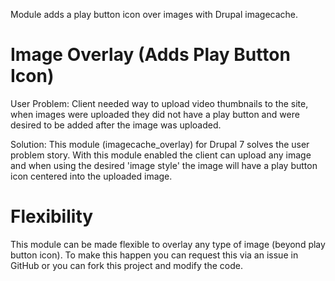 Module adds a play button icon over images with Drupal imagecache.

Image Overlay (Adds Play Button Icon)
==================

User Problem:
Client needed way to upload video thumbnails to the site, when images were 
uploaded they did not have a play button and were desired to be added 
after the image was uploaded.

Solution:
This module (imagecache_overlay) for Drupal 7 solves the user problem story. With this module 
enabled the client can upload any image and when using the desired 'image style' the image will have a 
play button icon centered into the uploaded image.


Flexibility
==================
This module can be made flexible to overlay any type of image (beyond play button icon). To make 
this happen you can request this via an issue in GitHub or you can fork this project and modify the code. 
